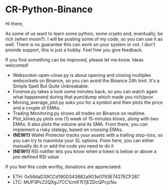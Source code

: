 # CR-Python-Binance

Hi there,

As some of us want to learn some python, some crypto and, eventually, be rich (when moon?). I will be posting some of my code, so you can use it as well. There is no guarantee this can work on your system or not. I don't provide support, this is just a hobby. Feel free you give feedback.

If you find something can be improved, please let me know. Ideas welcomed!

* Websocket-open-close.py is about opening and closing multiplex websockets on Binance, so you can avoid the Binance 24h limit. It's a Simple Spell But Quite Unbreakable.
* Forense.py takes a look some minutes back, so you can watch again what happenend during that pum/dump which made you rich/poor.
* Moving_average_plot.py asks you for a symbol and then plots the price and a couple of EMAs.
* Trading Monitoring.py shows all trades on Binance on realtime.
* Plot_klines.py plots one (1) week of 15-minutes klines, along with two EMAs. It also plots the volume and its SMA. From there, you can implement a risky stategy, based on crossing EMAs.
* **(NEW!!)** Wallet Protector tracks your assets with a trailing stop-loss, so you can try to maximize your SL options. From here, you can either manually do it or add the code you need to do it 
* **(NEW!!)** RSI notifier lets you know when a token is below or above a pre-defined RSI value

If you feel this code worthy, donations are appreciated:
- ETH: 0x56daD39CCd190D343682a903e0793E7427ECF287
- LTC: MUP3PcZ2QXgJ7CC1cmKTt7jEZDcQPcjcNu
